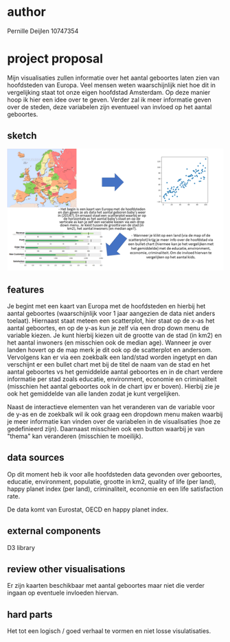 # author

Pernille Deijlen
10747354

# project proposal
Mijn visualisaties zullen informatie over het aantal geboortes laten zien van hoofdsteden van Europa. Veel mensen weten waarschijnlijk niet hoe dit in vergelijking staat tot onze eigen hoofdstad Amsterdam. Op deze manier hoop ik hier een idee over te geven. Verder zal ik meer informatie geven over de steden, deze variabelen zijn eventueel van invloed op het aantal geboortes. 

## sketch
![sketch](doc/sketch.PNG)

## features
Je begint met een kaart van Europa met de hoofdsteden en hierbij het aantal geboortes (waarschijnlijk voor 1 jaar aangezien de data niet anders toelaat). Hiernaast staat meteen een scatterplot, hier staat op de x-as het aantal geboortes, en op de y-as kun je zelf via een drop down menu de variable kiezen. Je kunt hierbij kiezen uit de grootte van de stad (in km2) en het aantal inwoners (en misschien ook de median age). Wanneer je over landen hovert op de map merk je dit ook op de scatterplot en andersom. Vervolgens kan er via een zoekbalk een land/stad worden ingetypt en dan verschijnt er een bullet chart met bij de titel de naam van de stad en het aantal geboortes vs het gemiddelde aantal geboortes en in de chart verdere informatie per stad zoals educatie, environment, economie en criminaliteit (misschien het aantal geboortes ook in de chart ipv er boven). Hierbij zie je ook het gemiddelde van alle landen zodat je kunt vergelijken.

Naast de interactieve elementen van het veranderen van de variable voor de y-as en de zoekbalk wil ik ook graag een dropdown menu maken waarbij je meer informatie kan vinden over de variabelen in de visualisaties (hoe ze gedefinieerd zijn). Daarnaast misschien ook een button waarbij je van "thema" kan veranderen (misschien te moeilijk).

## data sources
Op dit moment heb ik voor alle hoofdsteden data gevonden over geboortes, educatie, environment, populatie, grootte in km2, quality of life (per land), happy planet index (per land), criminaliteit, economie en een life satisfaction rate.

De data komt van Eurostat, OECD en happy planet index.

## external components
D3 library

## review other visualisations
Er zijn kaarten beschikbaar met aantal geboortes maar niet die verder ingaan op eventuele invloeden hiervan.

## hard parts
Het tot een logisch / goed verhaal te vormen en niet losse visulatisaties.